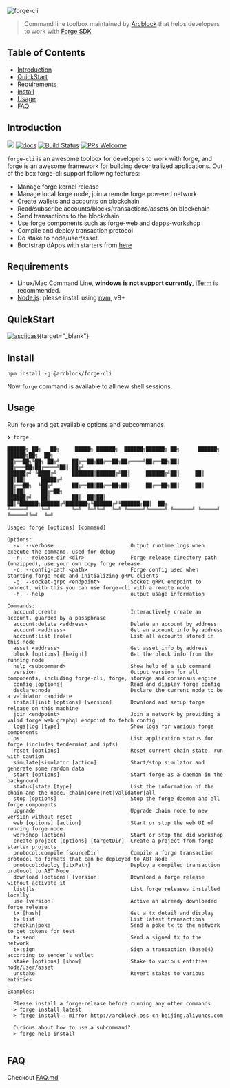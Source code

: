![forge-cli](https://www.arcblock.io/.netlify/functions/badge/?text=Forge%20CLI)

> Command line toolbox maintained by [Arcblock](https://www.arcblock.io) that helps developers to work with [Forge SDK](https://docs.arcblock.io/forge/latest/)

## Table of Contents

- [Introduction](#introduction)
- [QuickStart](#quickstart)
- [Requirements](#requirements)
- [Install](#install)
- [Usage](#usage)
- [FAQ](#faq)

## Introduction

[![](https://img.shields.io/npm/v/@arcblock/forge-cli.svg?label=forge-cli)](https://www.npmjs.com/package/@arcblock/forge-cli)
[![docs](https://img.shields.io/badge/powered%20by-arcblock-green.svg)](https://docs.arcblock.io/forge/latest/tools/forge_cli.html)
[![Build Status](https://img.shields.io/travis/arcblock/forge-cli.svg?style=flat-square)](https://travis-ci.com/arcblock/forge-cli)
[![PRs Welcome](https://img.shields.io/badge/PRs-welcome-brightgreen.svg?style=flat-square)](http://makeapullrequest.com)

`forge-cli` is an awesome toolbox for developers to work with forge, and forge is an awesome framework for building decentralized applications. Out of the box forge-cli support following features:

- Manage forge kernel release
- Manage local forge node, join a remote forge powered network
- Create wallets and accounts on blockchain
- Read/subscribe accounts/blocks/transactions/assets on blockchain
- Send transactions to the blockchain
- Use forge components such as forge-web and dapps-workshop
- Compile and deploy transaction protocol
- Do stake to node/user/asset
- Bootstrap dApps with starters from [here](https://github.com/ArcBlock/forge-dapp-starters)

## Requirements

- Linux/Mac Command Line, **windows is not support currently**, [iTerm](http://www.iterm2.com/) is recommended.
- [Node.js](https://nodejs.org/): please install using [nvm](https://github.com/creationix/nvm), v8+

## QuickStart

[![asciicast](https://asciinema.org/a/253439.svg)](https://asciinema.org/a/253439){target="_blank"}

## Install

```shell
npm install -g @arcblock/forge-cli
```

Now `forge` command is available to all new shell sessions.

## Usage

Run `forge` and get available options and subcommands.

```terminal
❯ forge

██████╗ ██╗   ██╗     █████╗ ██████╗  ██████╗██████╗ ██╗      ██████╗  ██████╗██╗  ██╗
██╔══██╗╚██╗ ██╔╝    ██╔══██╗██╔══██╗██╔════╝██╔══██╗██║     ██╔═══██╗██╔════╝██║ ██╔╝
██████╔╝ ╚████╔╝     ███████║██████╔╝██║     ██████╔╝██║     ██║   ██║██║     █████╔╝ 
██╔══██╗  ╚██╔╝      ██╔══██║██╔══██╗██║     ██╔══██╗██║     ██║   ██║██║     ██╔═██╗ 
██████╔╝   ██║       ██║  ██║██║  ██║╚██████╗██████╔╝███████╗╚██████╔╝╚██████╗██║  ██╗
╚═════╝    ╚═╝       ╚═╝  ╚═╝╚═╝  ╚═╝ ╚═════╝╚═════╝ ╚══════╝ ╚═════╝  ╚═════╝╚═╝  ╚═╝
                                                                                      
Usage: forge [options] [command]

Options:
  -v, --verbose                         Output runtime logs when execute the command, used for debug
  -r, --release-dir <dir>               Forge release directory path (unzipped), use your own copy forge release
  -c, --config-path <path>              Forge config used when starting forge node and initializing gRPC clients
  -g, --socket-grpc <endpoint>          Socket gRPC endpoint to connect, with this you can use forge-cli with a remote node
  -h, --help                            output usage information

Commands:
  account:create                        Interactively create an account, guarded by a passphrase
  account:delete <address>              Delete an account by address
  account <address>                     Get an account info by address
  account:list [role]                   List all accounts stored in this node
  asset <address>                       Get asset info by address
  block [options] [height]              Get the block info from the running node
  help <subcommand>                     Show help of a sub command
  version                               Output version for all components, including forge-cli, forge, storage and consensus engine
  config [options]                      Read and display forge config
  declare:node                          Declare the current node to be a validator candidate
  install|init [options] [version]      Download and setup forge release on this machine
  join <endpoint>                       Join a network by providing a valid forge web graphql endpoint to fetch config
  logs|log [type]                       Show logs for various forge components
  ps                                    List application status for forge (includes tendermint and ipfs)
  reset [options]                       Reset current chain state, run with caution
  simulate|simulator [action]           Start/stop simulator and generate some random data
  start [options]                       Start forge as a daemon in the background
  status|state [type]                   List the information of the chain and the node, chain|core|net|validator|all
  stop [options]                        Stop the forge daemon and all forge components
  upgrade                               Upgrade chain node to new version without reset
  web [options] [action]                Start or stop the web UI of running forge node
  workshop [action]                     Start or stop the did workshop
  create-project [options] [targetDir]  Create a project from forge starter projects
  protocol:compile [sourceDir]          Compile a forge transaction protocol to formats that can be deployed to ABT Node
  protocol:deploy [itxPath]             Deploy a compiled transaction protocol to ABT Node
  download [options] [version]          Download a forge release without activate it
  list|ls                               List forge releases installed locally
  use [version]                         Active an already downloaded forge release
  tx [hash]                             Get a tx detail and display
  tx:list                               List latest transactions
  checkin|poke                          Send a poke tx to the network to get tokens for test
  tx:send                               Send a signed tx to the network
  tx:sign                               Sign a transaction (base64) according to sender’s wallet
  stake [options] [show]                Stake to various entities: node/user/asset
  unstake                               Revert stakes to various entities

Examples:

  Please install a forge-release before running any other commands
  > forge install latest
  > forge install --mirror http://arcblock.oss-cn-beijing.aliyuncs.com

  Curious about how to use a subcommand?
  > forge help install
  

```

## FAQ

Checkout [FAQ.md](./docs/FAQ.md)
